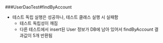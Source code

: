 
###UserDaoTest#findByAccount
- 테스트 독립 실행은 성공하나, 테스트 클래스 실행 시 실패함  
  - 테스트 독립성이 깨짐
  - 다른 테스트에서 insert된 User 정보가 DB에 남아 있어서 findByAccount 결과값이 5개 반환됨